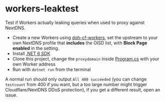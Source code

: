 # workers-leaktest
Test if Workers actually leaking queries when used to proxy against NextDNS.

* Create a new Workers using [doh-cf-workers](https://github.com/tina-hello/doh-cf-workers), set the upstream to your own NextDNS profile that **includes** the OISD list, with **Block Page enabled** in the setting.
* Install [.NET 6 SDK](https://dotnet.microsoft.com/en-us/download/dotnet/6.0)
* Clone this project, change the `proxydomain` inside [Program.cs](/Program.cs) with your own Worker address
* Run with `dotnet run` from the terminal

A normal run should only output `All 400 succeeded` (you can change `testcount` from 400 if you want, but a too large number might trigger Cloudflare/NextDNS DDoS protection), if you get a different result, open an issue.
